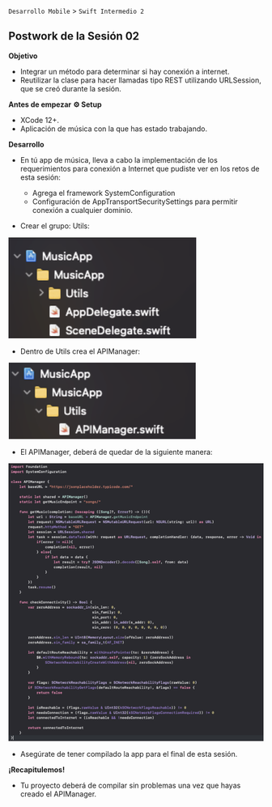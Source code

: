 `Desarrollo Mobile` > `Swift Intermedio 2`
## Postwork de la Sesión 02

**Objetivo** 
- Integrar un método para determinar si hay conexión a internet.
- Reutilizar la clase para hacer llamadas tipo REST utilizando URLSession, que se creó durante la sesión.


**Antes de empezar**
**⚙️ Setup**
- XCode 12+.
- Aplicación de música con la que has estado trabajando.

**Desarrollo**
- En tú app de música, lleva a cabo la implementación de los requerimientos para conexión a Internet que pudiste ver en los retos de esta sesión: 
    - Agrega el framework SystemConfiguration
    - Configuración de AppTransportSecuritySettings para permitir conexión a cualquier dominio.

- Crear el grupo: Utils:

![0.png](0.png)

- Dentro de Utils crea el APIManager:

![1.png](1.png)

- El APIManager, deberá de quedar de la siguiente manera:

![2.png](2.png)

- Asegúrate de tener compilado la app para el final de esta sesión.

**¡Recapitulemos!**

- Tu proyecto deberá de compilar sin problemas una vez que hayas creado el APIManager.

